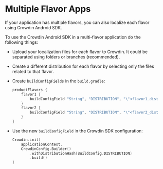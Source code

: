 # Multiple Flavor Apps

If your application has multiple flavors, you can also localize each flavor using Crowdin Android SDK.

To use the Crowdin Android SDK in a multi-flavor application do the following things:

- Upload your localization files for each flavor to Crowdin. It could be separated using folders or branches (recommended).
- Create a different distribution for each flavor by selecting only the files related to that flavor.
- Create `buildConfigFields` in the `build.gradle`:

  ```groovy
  productFlavors {
      flavor1 {
          buildConfigField "String", "DISTRIBUTION", "\"<flavor1_distribution_hash>\""
      }
      flavor2 {
          buildConfigField "String", "DISTRIBUTION", "\"<flavor2_distribution_hash>\""
      }
  }
  ```

- Use the new `buildConfigField` in the Crowdin SDK configuration:

  ```kotlin
  Crowdin.init(
      applicationContext,
      CrowdinConfig.Builder()
          .withDistributionHash(BuildConfig.DISTRIBUTION)        
          .build()
  )
  ```
